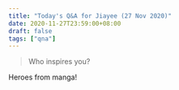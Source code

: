 ```yaml
---
title: "Today's Q&A for Jiayee (27 Nov 2020)"
date: 2020-11-27T23:59:00+08:00
draft: false
tags: ["qna"]
---
```

> Who inspires you?

Heroes from manga!
